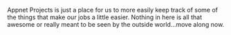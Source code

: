 Appnet Projects is just a place for us to more easily keep track of some of the things that make our jobs a little easier. Nothing in here is all that awesome or really meant to be seen by the outside world...move along now.
